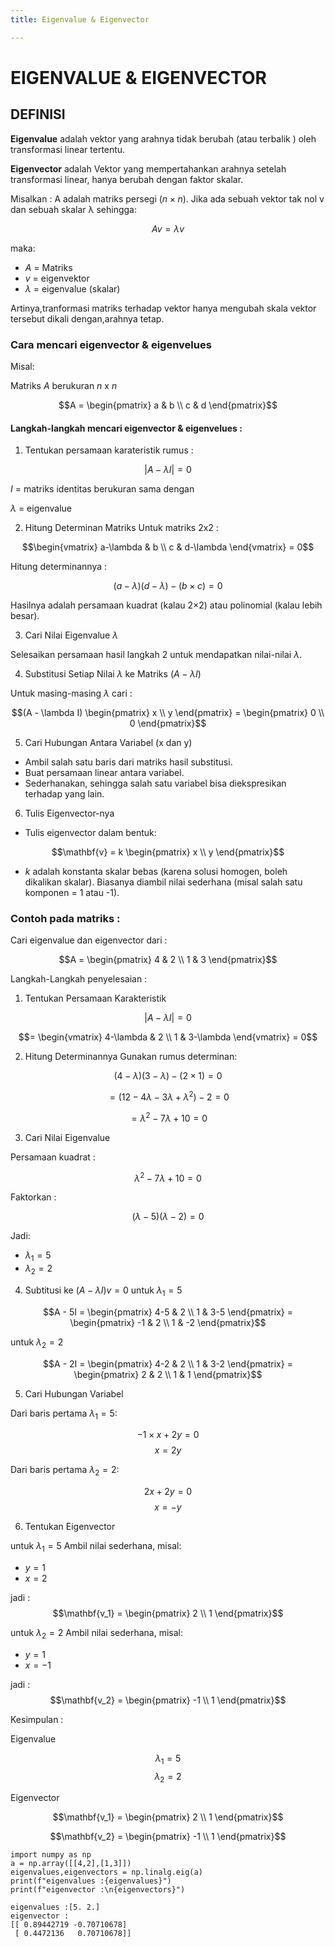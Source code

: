 ```yaml
---
title: Eigenvalue & Eigenvector

---
```


# EIGENVALUE & EIGENVECTOR
## DEFINISI 
**Eigenvalue** adalah vektor yang arahnya tidak berubah (atau terbalik ) oleh transformasi linear tertentu.

**Eigenvector** adalah Vektor yang mempertahankan arahnya setelah transformasi linear, hanya berubah dengan faktor skalar.

Misalkan : 
A adalah matriks persegi $(n×n)$. Jika ada sebuah vektor tak nol v dan sebuah skalar λ sehingga:

$$Av=λv$$

maka:

- $A$ = Matriks
- $v$ = eigenvektor
- $λ$ = eigenvalue (skalar)

Artinya,tranformasi matriks terhadap vektor hanya mengubah skala vektor tersebut dikali dengan,arahnya tetap.

### Cara mencari eigenvector & eigenvelues

Misal:

Matriks $A$ berukuran $n$ x $n$

$$A = \begin{pmatrix} a & b \\ c & d \end{pmatrix}$$

#### Langkah-langkah mencari eigenvector & eigenvelues : 
1. Tentukan persamaan karateristik
rumus : 

$$|A - \lambda I| = 0$$

$I$ = matriks identitas berukuran sama dengan 

$\lambda$ = eigenvalue

2. Hitung Determinan Matriks
Untuk matriks 2x2 : 

$$\begin{vmatrix} a-\lambda & b \\ c & d-\lambda \end{vmatrix} = 0$$

Hitung determinannya :

$$(a-\lambda)(d-\lambda) - (b \times c) = 0$$

Hasilnya adalah persamaan kuadrat (kalau 2×2) atau polinomial (kalau lebih besar).

3. Cari Nilai Eigenvalue $\lambda$

Selesaikan persamaan hasil langkah 2 untuk mendapatkan nilai-nilai $\lambda$.

4. Substitusi Setiap Nilai $\lambda$ ke Matriks $(A - \lambda I)$

Untuk masing-masing $\lambda$ cari :

$$(A - \lambda I) \begin{pmatrix} x \\ y \end{pmatrix} = \begin{pmatrix} 0 \\ 0 \end{pmatrix}$$

5. Cari Hubungan Antara Variabel (x dan y)

- Ambil salah satu baris dari matriks hasil substitusi.
- Buat persamaan linear antara variabel.
- Sederhanakan, sehingga salah satu variabel bisa diekspresikan terhadap yang lain.

6.  Tulis Eigenvector-nya
- Tulis eigenvector dalam bentuk:

$$\mathbf{v} = k \begin{pmatrix} x \\ y \end{pmatrix}$$

- $k$ adalah konstanta skalar bebas (karena solusi homogen, boleh dikalikan skalar).
Biasanya diambil nilai sederhana (misal salah satu komponen = 1 atau -1).

### Contoh pada matriks : 

Cari eigenvalue dan eigenvector dari :

$$A = \begin{pmatrix} 4 & 2 \\ 1 & 3 \end{pmatrix}$$

Langkah-Langkah penyelesaian : 
1. Tentukan Persamaan Karakteristik

$$|A - \lambda I| = 0$$ 

$$= \begin{vmatrix} 4-\lambda & 2 \\ 1 & 3-\lambda \end{vmatrix} = 0$$

2. Hitung Determinannya
Gunakan rumus determinan:

$$(4-\lambda)(3-\lambda) - (2 \times 1) = 0$$

$$= (12 - 4\lambda - 3\lambda + \lambda^2) - 2 = 0$$

$$= \lambda^2 - 7\lambda + 10 = 0$$

3. Cari Nilai Eigenvalue

Persamaan kuadrat :

$$\lambda^2 - 7\lambda + 10 = 0$$

Faktorkan :

$$(\lambda-5)(\lambda-2) = 0$$

Jadi:

- $\lambda_1 = 5$
- $\lambda_2 = 2$

4. Subtitusi ke $(A - \lambda I) v = 0$
untuk $\lambda_1 = 5$

$$A - 5I = \begin{pmatrix} 4-5 & 2 \\ 1 & 3-5 \end{pmatrix} = \begin{pmatrix} -1 & 2 \\ 1 & -2 \end{pmatrix}$$

untuk $\lambda_2 = 2$

$$A - 2I = \begin{pmatrix} 4-2 & 2 \\ 1 & 3-2 \end{pmatrix} = \begin{pmatrix} 2 & 2 \\ 1 & 1 \end{pmatrix}$$

5. Cari Hubungan Variabel

Dari baris pertama $\lambda_1 = 5$:

$$-1 \times x + 2y = 0$$ $$x = 2y$$

Dari baris pertama $\lambda_2 = 2$: 

$$2x + 2y = 0$$ $$x = -y$$

6. Tentukan Eigenvector

untuk $\lambda_1 = 5$
Ambil nilai sederhana, misal:

- $y = 1$
- $x = 2$

jadi : 
$$\mathbf{v_1} = \begin{pmatrix} 2 \\ 1 \end{pmatrix}$$

untuk $\lambda_2 = 2$
Ambil nilai sederhana, misal: 
- $y = 1$
- $x = -1$

jadi : 
$$\mathbf{v_2} = \begin{pmatrix} -1 \\ 1 \end{pmatrix}$$

Kesimpulan : 

Eigenvalue 

$$\lambda_1 = 5$$ $$\lambda_2 = 2$$

Eigenvector

$$\mathbf{v_1} = \begin{pmatrix} 2 \\ 1 \end{pmatrix}$$

$$\mathbf{v_2} = \begin{pmatrix} -1 \\ 1 \end{pmatrix}$$

```
import numpy as np
a = np.array([[4,2],[1,3]])
eigenvalues,eigenvectors = np.linalg.eig(a)
print(f"eigenvalues :{eigenvalues}")
print(f"eigenvector :\n{eigenvectors}")
```
```
eigenvalues :[5. 2.]
eigenvector :
[[ 0.89442719 -0.70710678]
 [ 0.4472136   0.70710678]]
```